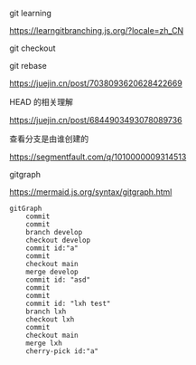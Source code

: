 git learning 

https://learngitbranching.js.org/?locale=zh_CN



git checkout 



git rebase 

https://juejin.cn/post/7038093620628422669

HEAD 的相关理解

https://juejin.cn/post/6844903493078089736



查看分支是由谁创建的

https://segmentfault.com/q/1010000009314513



gitgraph

https://mermaid.js.org/syntax/gitgraph.html



```mermaid
gitGraph
    commit
    commit
    branch develop
    checkout develop
    commit id:"a"
    commit
    checkout main
    merge develop
    commit id: "asd"
    commit
    commit
    commit id: "lxh test"
    branch lxh
    checkout lxh
    commit
    checkout main
    merge lxh
    cherry-pick id:"a"
    
```

